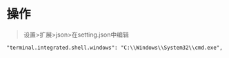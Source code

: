 
# 操作

> 设置>扩展>json>在setting.json中编辑

```shell
"terminal.integrated.shell.windows": "C:\\Windows\\System32\\cmd.exe",
```